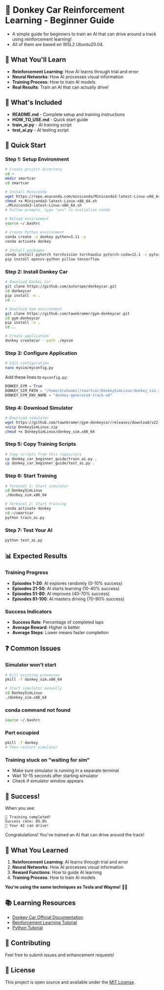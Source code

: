 # 🚗 Donkey Car Reinforcement Learning - Beginner Guide

- A simple guide for beginners to train an AI that can drive around a track using reinforcement learning!
- All of them are based on WSL2 Ubuntu20.04.

## 🎯 What You'll Learn

- **Reinforcement Learning**: How AI learns through trial and error
- **Neural Networks**: How AI processes visual information  
- **Training Process**: How to train AI models
- **Real Results**: Train an AI that can actually drive!

## 📁 What's Included

- **README.md** - Complete setup and training instructions
- **HOW_TO_USE.md** - Quick start guide
- **train_ai.py** - AI training script
- **test_ai.py** - AI testing script

## 🚀 Quick Start

### Step 1: Setup Environment
```bash
# Create project directory
cd ~
mkdir smartcar
cd smartcar

# Install Miniconda
wget https://repo.anaconda.com/miniconda/Miniconda3-latest-Linux-x86_64.sh
chmod +x Miniconda3-latest-Linux-x86_64.sh
./Miniconda3-latest-Linux-x86_64.sh
# Follow prompts, type "yes" to initialize conda

# Reload environment
source ~/.bashrc

# Create Python environment
conda create -n donkey python=3.11 -y
conda activate donkey

# Install packages
conda install pytorch torchvision torchaudio pytorch-cuda=12.1 -c pytorch -c nvidia -y
pip install opencv-python pillow tensorflow
```

### Step 2: Install Donkey Car
```bash
# Download Donkey Car
git clone https://github.com/autorope/donkeycar.git
cd donkeycar
pip install -e .
cd ..

# Download Gym environment
git clone https://github.com/tawnkramer/gym-donkeycar.git
cd gym-donkeycar
pip install -e .
cd ..

# Create application
donkey createcar --path ./mysim
```

### Step 3: Configure Application
```bash
# Edit configuration
nano mysim/myconfig.py
```

Add these lines to `myconfig.py`:
```python
DONKEY_GYM = True
DONKEY_SIM_PATH = "/home/$(whoami)/smartcar/DonkeySimLinux/donkey_sim.x86_64"
DONKEY_GYM_ENV_NAME = "donkey-generated-track-v0"
```

### Step 4: Download Simulator
```bash
# Download simulator
wget https://github.com/tawnkramer/gym-donkeycar/releases/download/v22.11.06/DonkeySimLinux.zip
unzip DonkeySimLinux.zip
chmod +x DonkeySimLinux/donkey_sim.x86_64
```

### Step 5: Copy Training Scripts
```bash
# Copy scripts from this repository
cp donkey_car_beginner_guide/train_ai.py .
cp donkey_car_beginner_guide/test_ai.py .
```

### Step 6: Start Training
```bash
# Terminal 1: Start simulator
cd DonkeySimLinux
./donkey_sim.x86_64

# Terminal 2: Start training
conda activate donkey
cd ~/smartcar
python train_ai.py
```

### Step 7: Test Your AI
```bash
python test_ai.py
```

## 📊 Expected Results

### Training Progress
- **Episodes 1-20**: AI explores randomly (0-10% success)
- **Episodes 21-50**: AI starts learning (10-40% success)
- **Episodes 51-80**: AI improves (40-70% success)
- **Episodes 81-100**: AI masters driving (70-90% success)

### Success Indicators
- **Success Rate**: Percentage of completed laps
- **Average Reward**: Higher is better
- **Average Steps**: Lower means faster completion

## ❓ Common Issues

### Simulator won't start
```bash
# Kill existing processes
pkill -f donkey_sim.x86_64

# Start simulator manually
cd DonkeySimLinux
./donkey_sim.x86_64
```

### conda command not found
```bash
source ~/.bashrc
```

### Port occupied
```bash
pkill -f donkey
# Then restart simulator
```

### Training stuck on "waiting for sim"
- Make sure simulator is running in a separate terminal
- Wait 10-15 seconds after starting simulator
- Check if simulator window appears

## 🎉 Success!

When you see:
```
🎉 Training completed!
Success rate: 85.0%
🎉 Your AI can drive!
```

Congratulations! You've trained an AI that can drive around the track!

## 🚗 What You Learned

1. **Reinforcement Learning**: AI learns through trial and error
2. **Neural Networks**: How AI processes visual information
3. **Reward Functions**: How to guide AI learning
4. **Training Process**: How to train AI models

**You're using the same techniques as Tesla and Waymo!** 🚗💨

## 📚 Learning Resources

- [Donkey Car Official Documentation](https://docs.donkeycar.com/)
- [Reinforcement Learning Tutorial](https://www.gymlibrary.dev/)
- [Python Tutorial](https://docs.python.org/3/tutorial/)

## 🤝 Contributing

Feel free to submit issues and enhancement requests!

## 📄 License

This project is open source and available under the [MIT License](LICENSE).

